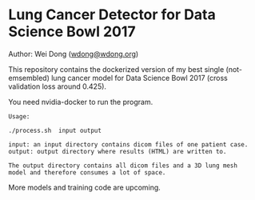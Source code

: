 # Lung Cancer Detector for Data Science Bowl 2017
Author: Wei Dong (wdong@wdong.org)

This repository contains the dockerized version of my best
single (not-emsembled) lung cancer model for Data Science Bowl 2017
(cross validation loss around 0.425).

You need nvidia-docker to run the program.

```
Usage:

./process.sh  input output

input: an input directory contains dicom files of one patient case.
output: output directory where results (HTML) are written to.

The output directory contains all dicom files and a 3D lung mesh
model and therefore consumes a lot of space.

```

More models and training code are upcoming.

